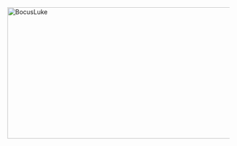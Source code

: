 <img width="530" height="298" alt="BocusLuke" src="https://github.com/user-attachments/assets/eb02fdb2-f9f8-4bcd-809b-08522e8d0e2a" />
